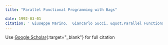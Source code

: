 ```yaml
---
title: "Parallel Functional Programming with Bags"

date: 1992-03-01
citation: ' Giuseppe Marino,  Giancarlo Succi, &quot;Parallel Functional Programming with Bags.&quot;, 1992.'
---
```

Use [Google Scholar](https://scholar.google.com/scholar?q=Parallel+Functional+Programming+with+Bags){:target="_blank"} for full citation